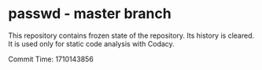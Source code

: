 # passwd - master branch

This repository contains frozen state of the repository.
Its history is cleared. It is used only for static code
analysis with Codacy.

Commit Time: 1710143856
